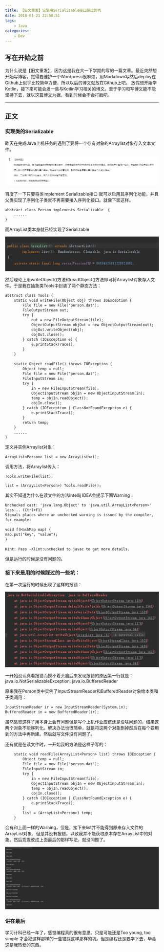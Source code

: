 ```yaml
---
title: 【旧文重发】记使用Serializable接口踩过的坑
date: 2018-01-21 22:50:51
tags: 
    - Java
categories: 
    - Dev
---
```


## 写在开始之前
为什么说是【旧文重发】，因为这是我在大一下学期的写的一篇文章。最近突然想开始写博客，觉得要维护一个Wordpress很麻烦，用Markdown写然后deploy在Github上似乎比较简单方便，所以以后的博文就放在Github上吧。
放假想开始学Kotlin，接下来可能会发一些与Kotlin学习相关的博文。至于学习和写博文能不能坚持下去，就以这篇博文为据，看到时候会不会打脸吧。

<!-- more -->

***

## 正文

### 实现类的Serializable

昨天在完成Java上机任务的遇到了要将一个存有对象的Arraylist对象存入文本文件。

![image](About-Java-Serializable/1.png)

百度了一下只要将类implement Serializable接口 就可以启用其序列化功能，并且父类实现了序列化子类就不再需要接入序列化接口。就像下面这样。

```
abstract class Person implements Serializable  {
    ......
}
```

而ArrayList类本身就已经实现了Serializable

![image](About-Java-Serializable/2.png)

然后理论上用writeObject()方法和readObject()方法即可将Arraylist对象存入文件。于是我在抽象类Tools中封装了两个静态方法：

```
abstract class Tools {
    static void writeFile(Object obj) throws IOException {
        File file = new File("person.dat");
        FileOutputStream out;
        try {
            out = new FileOutputStream(file);
            ObjectOutputStream objOut = new ObjectOutputStream(out);
            objOut.writeObject(obj);
            objOut.close();
        } catch (IOException e) {
            e.printStackTrace();
        }
    }

    static Object readFile() throws IOException {
        Object temp = null;
        File file = new File("person.dat");
        FileInputStream in;
        try {
            in = new FileInputStream(file);
            ObjectInputStream objIn = new ObjectInputStream(in);
            temp = objIn.readObject();
            objIn.close();
        } catch (IOException | ClassNotFoundException e) {
            e.printStackTrace();
        }
        return temp;
    }
    ......
}
```

定义并实例Arraylist对象：

```
ArrayList<Person> list = new ArrayList<>();
```

调用方法，将Arraylist传入：
```
Tools.writeFile(list);
```

```
list = (ArrayList<Person>) Tools.readFile();
```

其实不知道为什么在读文件的方法Intellij IDEA会提示下面Warning：

    Unchecked cast: 'java.lang.Object' to 'java.util.ArrayList<Person>' less... (Ctrl+F1) 
    Signals places where an unchecked warning is issued by the compiler, for example:

    void f(HashMap map) {
    map.put("key", "value");
    }
  
    Hint: Pass -Xlint:unchecked to javac to get more details.
    

但是运行的时候是没有问题的。

### 接下来是用的时候踩过的一些坑：

在第一次运行的时候出现了这样的报错：

![image](About-Java-Serializable/3.png)

一开始没认真看报错而摸不着头脑后来发现报错的原因第一行就是：
    java.io.NotSerializableException: java.io.BufferedReader

原来我在Person类中实例了InputStreamReader和BufferedReader对象给本类和子类调用：

```
InputStreamReader ir = new InputStreamReader(System.in);
BufferedReader in = new BufferedReader(ir);
```

虽然感觉这样子用本身上会有问题但是写个上机作业应该还是没啥问题的，结果这两个对象不能序列化。解决办法也很简单，就是将这两个对象删掉然后在每个要用到的方法中再新建。然后就写文件没有问题了。

还有就是在读文件时，一开始我的方法是这样子写的：

```
    static void readFile(ArrayList<Person> list) throws IOException {
        Object temp = null;
        File file = new File("person.dat");
        FileInputStream in;
        try {
            in = new FileInputStream(file);
            ObjectInputStream objIn = new ObjectInputStream(in);
            temp = objIn.readObject();
            objIn.close();
        } catch (IOException | ClassNotFoundException e) {
            e.printStackTrace();
        }
        list = (ArrayList<Person>) temp;
    }
```
会有和上面一样的Warning，但是，接下来list并不能得到原来存入文件的ArrayList对象，但是并没有报错。以致我并不能获取原本存在ArrayList中的对象。然后乖乖改成上面最后的那样写法，就没问题了。

![image](About-Java-Serializable/4.png)

### 讲在最后
学习计科已经一年了，感觉编程真的很有意思。只是可能还是Too young, too simple 才会犯这样那样的一些错踩这样那样的坑。但是编程还是要学下去，毕竟这是我热爱的东西。
